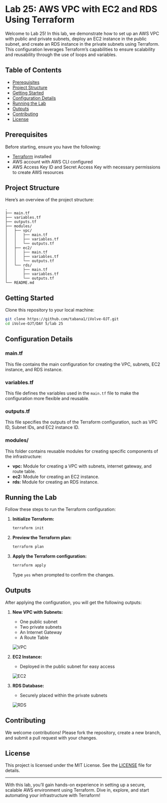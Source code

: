 # Lab 25: AWS VPC with EC2 and RDS Using Terraform

Welcome to Lab 25! In this lab, we demonstrate how to set up an AWS VPC with public and private subnets, deploy an EC2 instance in the public subnet, and create an RDS instance in the private subnets using Terraform. This configuration leverages Terraform’s capabilities to ensure scalability and reusability through the use of loops and variables.

## Table of Contents

- [Prerequisites](#prerequisites)
- [Project Structure](#project-structure)
- [Getting Started](#getting-started)
- [Configuration Details](#configuration-details)
- [Running the Lab](#running-the-lab)
- [Outputs](#outputs)
- [Contributing](#contributing)
- [License](#license)

## Prerequisites

Before starting, ensure you have the following:

- [Terraform](https://www.terraform.io/downloads.html) installed
- AWS account with AWS CLI configured
- AWS Access Key ID and Secret Access Key with necessary permissions to create AWS resources

## Project Structure

Here’s an overview of the project structure:

```
.
├── main.tf
├── variables.tf
├── outputs.tf
├── modules/
│   ├── vpc/
│   │   ├── main.tf
│   │   ├── variables.tf
│   │   └── outputs.tf
│   ├── ec2/
│   │   ├── main.tf
│   │   ├── variables.tf
│   │   └── outputs.tf
│   └── rds/
│       ├── main.tf
│       ├── variables.tf
│       └── outputs.tf
└── README.md  
```

## Getting Started

Clone this repository to your local machine:

```bash
git clone https://github.com/tabana1/iVolve-OJT.git
cd iVolve-OJT/DAY 5/lab 25
```

## Configuration Details

### main.tf

This file contains the main configuration for creating the VPC, subnets, EC2 instance, and RDS instance.

### variables.tf

This file defines the variables used in the `main.tf` file to make the configuration more flexible and reusable.

### outputs.tf

This file specifies the outputs of the Terraform configuration, such as VPC ID, Subnet IDs, and EC2 instance ID.

### modules/

This folder contains reusable modules for creating specific components of the infrastructure:

- **vpc:** Module for creating a VPC with subnets, internet gateway, and route table.
- **ec2:** Module for creating an EC2 instance.
- **rds:** Module for creating an RDS instance.

## Running the Lab

Follow these steps to run the Terraform configuration:

1. **Initialize Terraform:**

   ```bash
   terraform init
   ```

2. **Preview the Terraform plan:**

   ```bash
   terraform plan
   ```

3. **Apply the Terraform configuration:**

   ```bash
   terraform apply
   ```

   Type `yes` when prompted to confirm the changes.

## Outputs

After applying the configuration, you will get the following outputs:

1. **New VPC with Subnets:**
   - One public subnet
   - Two private subnets
   - An Internet Gateway
   - A Route Table

   ![VPC](https://github.com/tabana1/iVolve-OJT/blob/ff81f943c89050242d2de1700f2f016e1c89bc16/DAY%205/lab%2025/VPC.png)

2. **EC2 Instance:**
   - Deployed in the public subnet for easy access

   ![EC2](https://github.com/tabana1/iVolve-OJT/blob/ff81f943c89050242d2de1700f2f016e1c89bc16/DAY%205/lab%2025/ec2.png)

3. **RDS Database:**
   - Securely placed within the private subnets

   ![RDS](https://github.com/tabana1/iVolve-OJT/blob/ff81f943c89050242d2de1700f2f016e1c89bc16/DAY%205/lab%2025/RDS.png)

## Contributing

We welcome contributions! Please fork the repository, create a new branch, and submit a pull request with your changes.

## License

This project is licensed under the MIT License. See the [LICENSE](../../LICENSE) file for details.

---

With this lab, you’ll gain hands-on experience in setting up a secure, scalable AWS environment using Terraform. Dive in, explore, and start automating your infrastructure with Terraform!
